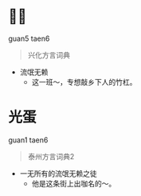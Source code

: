 # 𠈑蛋
guan5 taen6
> 兴化方言词典
- 流氓无赖
  - 这一班～，专想敲乡下人的竹杠。

# 光蛋
guan1 taen6
> 泰州方言词典2
- 一无所有的流氓无赖之徒
  - 他是这条街上出咖名的～。
